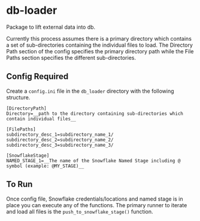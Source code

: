 # db-loader
Package to lift external data into db.

Currently this process assumes there is a primary directory which contains a set of sub-directories containing the individual files to load. The Directory Path section of the config specifies the primary directory path while the File Paths section specifies the different sub-directories.

## Config Required
Create a `config.ini` file in the `db_loader` directory with the following structure.

```console
[DirectoryPath]
Directory=__path to the directory containing sub-directories which contain individual files__

[FilePaths]
subdirectory_desc_1=subdirectory_name_1/
subdirectory_desc_2=subdirectory_name_2/
subdirectory_desc_3=subdirectory_name_3/

[SnowflakeStage]
NAMED_STAGE_1=__The name of the Snowflake Named Stage including @ symbol (example: @MY_STAGE)__
```

## To Run
Once config file, Snowflake credentials/locations and named stage is in place you can execute any of the functions. The primary runner to iterate and load all files is the `push_to_snowflake_stage()` function.

